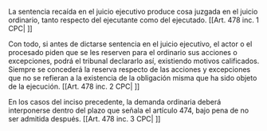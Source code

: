 La sentencia recaída en el juicio ejecutivo produce cosa juzgada en el juicio ordinario, tanto respecto del ejecutante como del ejecutado. [[Art. 478 inc. 1 CPC| ]]

Con todo, si antes de dictarse sentencia en el juicio ejecutivo, el actor o el procesado piden que se les reserven para el ordinario sus acciones o excepciones, podrá el tribunal declararlo así, existiendo motivos calificados. Siempre se concederá la reserva respecto de las acciones y excepciones que no se refieran a la existencia de la obligación misma que ha sido objeto de la ejecución. [[Art. 478 inc. 2 CPC| ]]

En los casos del inciso precedente, la demanda ordinaria deberá interponerse dentro del plazo que señala el artículo 474, bajo pena de no ser admitida después. [[Art. 478 inc. 3 CPC| ]]